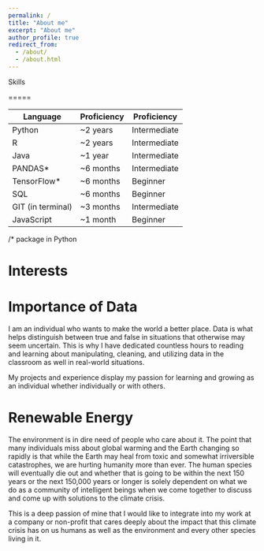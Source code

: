 ```yaml
---
permalink: /
title: "About me"
excerpt: "About me"
author_profile: true
redirect_from: 
  - /about/
  - /about.html
---
```

Skills

=====

| Language          | Proficiency   |  Proficiency  |                                                          
| --------          | ------------- | ------------- |
| Python            | ~2 years      | Intermediate  |
| R                 | ~2 years      | Intermediate  |
| Java              | ~1 year       | Intermediate  |
| PANDAS*           | ~6 months     | Intermediate  |
| TensorFlow*       | ~6 months     | Beginner      |
| SQL               | ~6 months     | Beginner      |
| GIT (in terminal) | ~3 months     | Intermediate  |
| JavaScript        | ~1 month      | Beginner      |
/* package in Python

Interests
===== 

Importance of Data
====

I am an individual who wants to make the world a better place. Data is what helps distinguish between true and false in situations that otherwise may seem uncertain. This is why I have dedicated countless hours to reading and learning about manipulating, cleaning, and utilizing data in the classroom as well in real-world situations. 

My projects and experience display my passion for learning and growing as an individual whether individually or with others.

Renewable Energy
====
The environment is in dire need of people who care about it. The point that many individuals miss about global warming and the Earth changing so rapidly is that while the Earth may heal from toxic and somewhat irriversible catastrophes, we are hurting humanity more than ever. The human species will eventually die out and whether that is going to be within the next 150 years or the next 150,000 years or longer is solely dependent on what we do as a community of intelligent beings when we come together to discuss and come up with solutions to the climate crisis. 

This is a deep passion of mine that I would like to integrate into my work at a company or non-profit that cares deeply about the impact that this climate crisis has on us humans as well as the environment and every other species living in it. 




